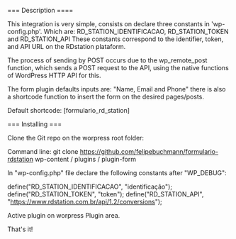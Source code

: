 === Description ====

This integration is very simple, consists on declare three constants in 'wp-config.php'.
Which are: RD_STATION_IDENTIFICACAO, RD_STATION_TOKEN and RD_STATION_API
These constants correspond to the  identifier, token, and API URL on the RDstation plataform.

The process of sending by POST occurs due to the wp_remote_post function, which sends a POST request to the API, using the native functions of WordPress HTTP API for this.

The form plugin defaults inputs are: "Name, Email and Phone" there is also a shortcode function to insert the form on the desired pages/posts.

Default shortcode: [formulario_rd_station]


=== Installing ===

Clone the Git repo on the worpress root folder:

Command line:
git clone https://github.com/felipebuchmann/formulario-rdstation wp-content / plugins / plugin-form

In "wp-config.php" file declare the following constants after "WP_DEBUG":

define("RD_STATION_IDENTIFICACAO", "identificação"); 
define("RD_STATION_TOKEN", "token"); 
define("RD_STATION_API", "https://www.rdstation.com.br/api/1.2/conversions");

Active plugin on worpress Plugin area.

That's it!
